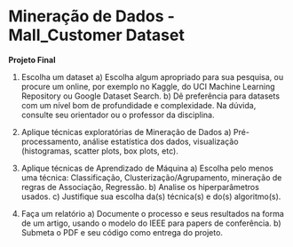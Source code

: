# Mineração de Dados - Mall_Customer Dataset

**Projeto Final**

1) Escolha um dataset
    a) Escolha algum apropriado para sua pesquisa, ou procure um online, por exemplo no Kaggle, do UCI Machine Learning Repository ou Google Dataset Search.
    b) Dê preferência para datasets com um nível bom de profundidade e complexidade. Na dúvida, consulte seu orientador ou o professor da disciplina.

2) Aplique técnicas exploratórias de Mineração de Dados
    a) Pré-processamento, análise estatística dos dados, visualização (histogramas, scatter plots, box plots, etc).

3) Aplique técnicas de Aprendizado de Máquina
    a) Escolha pelo menos uma técnica: Classificação, Clusterização/Agrupamento, mineração de regras de Associação, Regressão.
    b) Analise os hiperparâmetros usados.
    c) Justifique sua escolha da(s) técnica(s) e do(s) algoritmo(s).

4) Faça um relatório
    a) Documente o processo e seus resultados na forma de um artigo, usando o modelo do IEEE para papers de conferência.
    b) Submeta o PDF e seu código como entrega do projeto.
